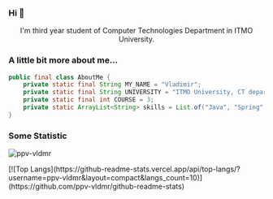 ### Hi 👋

<p align='center'>I'm third year student of Computer Technologies Department in ITMO University.</p>


### A little bit more about me...  

```java
public final class AboutMe {
    private static final String MY_NAME = "Vladimir";
    private static final String UNIVERSITY = "ITMO University, CT department";
    private static final int COURSE = 3;
    private static ArrayList<String> skills = List.of("Java", "Spring", "PostgreSQL", "bash");
}
```

### Some Statistic
<p align=left> <img src=https://komarev.com/ghpvc/?username=ppv-vldmr alt=ppv-vldmr /> </p>
[![Top Langs](https://github-readme-stats.vercel.app/api/top-langs/?username=ppv-vldmr&layout=compact&langs_count=10)](https://github.com/ppv-vldmr/github-readme-stats)
